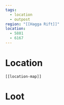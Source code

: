 ```yaml
---
tags:
  - location
  - outpost
region: "[[Hagga Rift]]"
location:
  - 5881
  - 6167
---
```

# Location
```meta-bind-embed
[[location-map]]
```
# Loot
